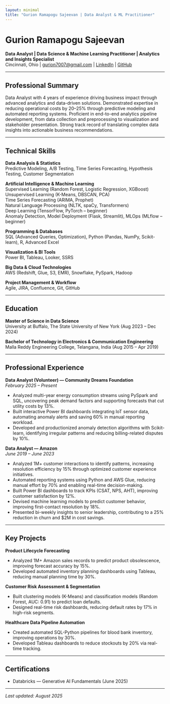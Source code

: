 ```yaml
---
layout: minimal
title: "Gurion Ramapogu Sajeevan | Data Analyst & ML Practitioner"
---
```


# Gurion Ramapogu Sajeevan

**Data Analyst | Data Science & Machine Learning Practitioner | Analytics and Insights Specialist**  
Cincinnati, Ohio | gurion7007@gmail.com | [LinkedIn](https://www.linkedin.com/in/rs-gurion/) | [GitHub](https://github.com/GurionRamapoguSajeevan)

---

## Professional Summary

Data Analyst with 4 years of experience driving business impact through advanced analytics and data-driven solutions. Demonstrated expertise in reducing operational costs by 20–25% through predictive modeling and automated reporting systems. Proficient in end-to-end analytics pipeline development, from data collection and preprocessing to visualization and stakeholder presentation. Strong track record of translating complex data insights into actionable business recommendations.

---

## Technical Skills

**Data Analysis & Statistics**  
Predictive Modeling, A/B Testing, Time Series Forecasting, Hypothesis Testing, Customer Segmentation

**Artificial Intelligence & Machine Learning**  
Supervised Learning (Random Forest, Logistic Regression, XGBoost)  
Unsupervised Learning (K-Means, DBSCAN, PCA)  
Time Series Forecasting (ARIMA, Prophet)  
Natural Language Processing (NLTK, spaCy, Transformers)  
Deep Learning (TensorFlow, PyTorch – beginner)  
Anomaly Detection, Model Deployment (Flask, Streamlit), MLOps (MLflow – beginner)

**Programming & Databases**  
SQL (Advanced Queries, Optimization), Python (Pandas, NumPy, Scikit-learn), R, Advanced Excel

**Visualization & BI Tools**  
Power BI, Tableau, Looker, SSRS

**Big Data & Cloud Technologies**  
AWS (Redshift, Glue, S3, EMR), Snowflake, PySpark, Hadoop

**Project Management & Workflow**  
Agile, JIRA, Confluence, Git, GitHub

---

## Education

**Master of Science in Data Science**  
University at Buffalo, The State University of New York (Aug 2023 – Dec 2024)

**Bachelor of Technology in Electronics & Communication Engineering**  
Malla Reddy Engineering College, Telangana, India (Aug 2015 – Apr 2019)

---

## Professional Experience

**Data Analyst (Volunteer) — Community Dreams Foundation**  
_February 2025 – Present_  
- Analyzed multi-year energy consumption streams using PySpark and SQL, uncovering peak demand factors and supporting forecasts that cut utility costs by 13%.  
- Built interactive Power BI dashboards integrating IoT sensor data, automating anomaly alerts and saving 60% in manual reporting workload.  
- Developed and productionized anomaly detection algorithms with Scikit-learn, identifying irregular patterns and reducing billing-related disputes by 10%.  

**Data Analyst — Amazon**  
_June 2019 – June 2023_  
- Analyzed 1M+ customer interactions to identify patterns, increasing resolution efficiency by 15% through optimized customer experience initiatives.  
- Automated reporting systems using Python and AWS Glue, reducing manual effort by 70% and enabling real-time decision-making.  
- Built Power BI dashboards to track KPIs (CSAT, NPS, AHT), improving customer satisfaction by 12%.  
- Devised machine learning models to predict customer behavior, improving first-contact resolution by 18%.  
- Presented bi-weekly insights to senior leadership, contributing to a 25% reduction in churn and $2M in cost savings.  

---

## Key Projects

**Product Lifecycle Forecasting**  
- Analyzed 1M+ Amazon sales records to predict product obsolescence, improving forecast accuracy by 15%.  
- Developed automated inventory planning dashboards using Tableau, reducing manual planning time by 30%.  

**Customer Risk Assessment & Segmentation**  
- Built clustering models (K-Means) and classification models (Random Forest, AUC: 0.91) to predict loan defaults.  
- Designed real-time risk dashboards, reducing default rates by 17% in high-risk segments.  

**Healthcare Data Pipeline Automation**  
- Created automated SQL-Python pipelines for blood bank inventory, improving operations by 30%.  
- Developed Tableau dashboards to reduce stockouts by 20% via real-time tracking.  

---

## Certifications

- Databricks — Generative AI Fundamentals (June 2025)

---

_Last updated: August 2025_
